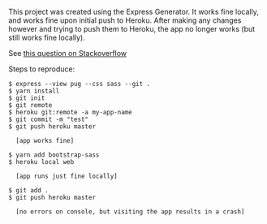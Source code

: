 This project was created using the Express Generator. It works fine locally, and works fine upon initial push to Heroku. After making any changes however and trying to push them to Heroku, the app no longer works (but still works fine locally).

See [this question on Stackoverflow](http://stackoverflow.com/questions/43881139/an-app-that-runs-locally-will-not-run-on-heroku)

Steps to reproduce:

    $ express --view pug --css sass --git .
    $ yarn install
    $ git init
    $ git remote
    $ heroku git:remote -a my-app-name
    $ git commit -m "test"
    $ git push heroku master

      [app works fine]

    $ yarn add bootstrap-sass
    $ heroku local web

      [app runs just fine locally]

    $ git add .
    $ git push heroku master

      [no errors on console, but visiting the app results in a crash]
